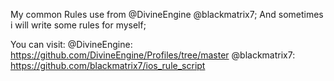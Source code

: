 My common Rules use from @DivineEngine @blackmatrix7;
And sometimes i will write some rules for myself;

You can visit:
@DivineEngine: https://github.com/DivineEngine/Profiles/tree/master
@blackmatrix7: https://github.com/blackmatrix7/ios_rule_script
